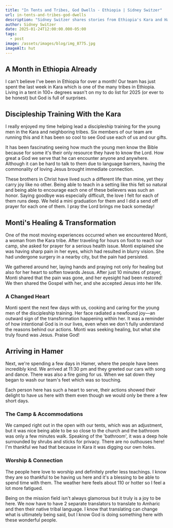 ```yaml
---
title: "In Tents and Tribes, God Dwells - Ethiopia | Sidney Switzer"
url: in-tents-and-tribes-god-dwells
description: "Sidney Switzer shares stories from Ethiopia's Kara and Hamer tribes, including Monti's miraculous healing and discipleship training in extreme conditions."
author: Sidney Switzer
date: 2025-01-24T12:00:00.000-05:00
tags:
  - post
image: /assets/images/blog/img_8775.jpg
imageAlt: hut
---
```


## A Month in Ethiopia Already

I can't believe I've been in Ethiopia for over a month! Our team has just spent the last week in Kara which is one of the many tribes in Ethiopia. Living in a tent in 100+ degrees wasn't on my to do list for 2025 (or ever to be honest) but God is full of surprises.

## Discipleship Training With the Kara

I really enjoyed my time helping lead a discipleship training for the young men in the Kara and neighboring tribes. Six members of our team are running this and it has been so cool to see God use each of us and our gifts.

It has been fascinating seeing how much the young men know the Bible because for some it's their only resource they have to know the Lord. How great a God we serve that he can encounter anyone and anywhere. Although it can be hard to talk to them due to language barriers, having the commonality of loving Jesus brought immediate connection.

These brothers in Christ have lived such a different life than mine, yet they carry joy like no other. Being able to teach in a setting like this felt so natural and being able to encourage each one of these believers was such an honor. Saying goodbye was especially difficult, the love I felt for each of them runs deep. We held a mini graduation for them and I did a send off prayer for each one of them. I pray the Lord brings me back someday!

## Monti's Healing & Transformation

One of the most moving experiences occurred when we encountered Monti, a woman from the Kara tribe. After traveling for hours on foot to reach our camp, she asked for prayer for a serious health issue. Monti explained she was having sharp pain in her eyes, which had resulted in blurry vision. She had undergone surgery in a nearby city, but the pain had persisted.

We gathered around her, laying hands and praying not only for healing but also for her heart to soften towards Jesus. After just 10 minutes of prayer, Monti shared that the pain was gone, and her eyesight had been restored! We then shared the Gospel with her, and she accepted Jesus into her life.

### A Changed Heart

Monti spent the next few days with us, cooking and caring for the young men of the discipleship training. Her face radiated a newfound joy—an outward sign of the transformation happening within her. It was a reminder of how intentional God is in our lives, even when we don't fully understand the reasons behind our actions. Monti was seeking healing, but what she truly found was Jesus. Praise God!

## Arriving in Hamer

Next, we're spending a few days in Hamer, where the people have been incredibly kind. We arrived at 11:30 pm and they greeted our cars with song and dance. There was also a fire going for us. When we sat down they began to wash our team's feet which was so touching.

Each person here has such a heart to serve, their actions showed their delight to have us here with them even though we would only be there a few short days.

### The Camp & Accommodations

We camped right out in the open with our tents, which was an adjustment, but it was nice being able to be so close to the church and the bathroom was only a few minutes walk. Speaking of the 'bathroom', it was a deep hole surrounded by shrubs and sticks for privacy. There are no outhouses here! I'm thankful we had that because in Kara it was digging our own holes.

### Worship & Connection

The people here love to worship and definitely prefer less teachings. I know they are so thankful to be having us here and it's a blessing to be able to spend time with them. The weather here feels about 110 or hotter so I feel a lot more fatigued.

Being on the mission field isn't always glamorous but it truly is a joy to be here. We now have to have 2 separate translators to translate to Amharic and then their native tribal language. I know that translating can change what is ultimately being said, but I know God is doing something here with these wonderful people.
